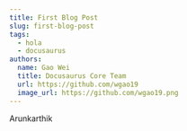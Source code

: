 ```yaml
---
title: First Blog Post
slug: first-blog-post
tags:
  - hola
  - docusaurus
authors:
  name: Gao Wei
  title: Docusaurus Core Team
  url: https://github.com/wgao19
  image_url: https://github.com/wgao19.png
---
```

Arunkarthik